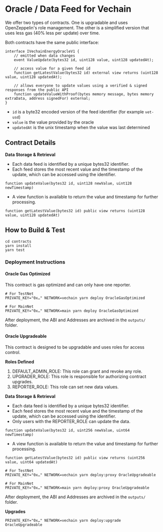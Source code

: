 # Oracle / Data Feed for Vechain

We offer two types of contracts. One is upgradable and uses OpenZeppelin's role management. The other is a simplified version that uses less gas (40% less per update) over time.

Both contracts have the same public interface:

```solidity
interface IVechainEnergyOracleV1 {
    // emitted when data changes
    event ValueUpdate(bytes32 id, uint128 value, uint128 updatedAt);

    // access value for a given feed id
    function getLatestValue(bytes32 id) external view returns (uint128 value, uint128 updatedAt);

    // allows everyone to update values using a verified & signed responses from the public API
    function updateValueWithProof(bytes memory message, bytes memory extraData, address signedFor) external;
}
```

* `id` is a byte32 encoded version of the feed identifier (for example `vet-usd`)
* `value` is the value provided by the oracle
* `updatedAt` is the unix timestamp when the value was last determined

## Contract Details

**Data Storage & Retrieval**

- Each data feed is identified by a unique bytes32 identifier.
- Each feed stores the most recent value and the timestamp of the update, which can be accessed using the identifier.

```solidity
function updateValue(bytes32 id, uint128 newValue, uint128 newTimestamp)
```

- A view function is available to return the value and timestamp for further processing.

```solidity
function getLatestValue(bytes32 id) public view returns (uint128 value, uint128 updatedAt)
```

## How to Build & Test

```shell
cd contracts
yarn install
yarn test
```

### Deployment Instructions

#### Oracle Gas Optimized

This contract is gas optimized and can only have one reporter.

```shell
# For TestNet
PRIVATE_KEY="0x…" NETWORK=vechain yarn deploy OracleGasOptimized

# For MainNet
PRIVATE_KEY="0x…" NETWORK=main yarn deploy OracleGasOptimized
```

After deployment, the ABI and Addresses are archived in the `outputs/` folder.


####  Oracle Upgradeable

This contract is designed to be upgradable and uses roles for access control.

**Roles Defined**

1. DEFAULT_ADMIN_ROLE: This role can grant and revoke any role.
2. UPGRADER_ROLE: This role is responsible for authorizing contract upgrades.
3. REPORTER_ROLE: This role can set new data values.

**Data Storage & Retrieval**

- Each data feed is identified by a unique bytes32 identifier.
- Each feed stores the most recent value and the timestamp of the update, which can be accessed using the identifier.
- Only users with the REPORTER_ROLE can update the data.

```solidity
function updateValue(bytes32 id, uint256 newValue, uint64 newTimestamp)
```

- A view function is available to return the value and timestamp for further processing.

```solidity
function getLatestValue(bytes32 id) public view returns (uint256 value, uint64 updatedAt)
```

```shell
# For TestNet
PRIVATE_KEY="0x…" NETWORK=vechain yarn deploy:proxy OracleUpgradeable

# For MainNet
PRIVATE_KEY="0x…" NETWORK=main yarn deploy:proxy OracleUpgradeable
```

After deployment, the ABI and Addresses are archived in the `outputs/` folder.

**Upgrades**

```shell
PRIVATE_KEY="0x…" NETWORK=vechain yarn deploy:upgrade OracleUpgradeable
```

